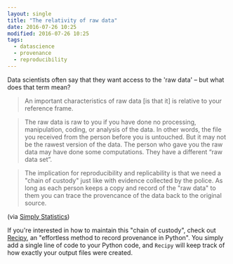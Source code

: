 ```yaml
---
layout: single
title: "The relativity of raw data"
date: 2016-07-26 10:25
modified: 2016-07-26 10:25
tags:
  - datascience
  - provenance
  - reproducibility
---
```


Data scientists often say that they want access to the 'raw data'
– but what does that term mean?

> An important characteristics of raw data [is that it]
> is relative to your reference frame.

> The raw data is raw to you if you have done no processing,
> manipulation, coding, or analysis of the data. In other words, the
> file you received from the person before you is untouched. But it
> may not be the rawest version of the data. The person who gave you
> the raw data may have done some computations. They have a different
> “raw data set”.

> The implication for reproducibility and replicability is that we need
> a "chain of custody" just like with evidence collected by the
> police. As long as each person keeps a copy and record of the "raw
> data" to them you can trace the provencance of the data back to the
> original source.

(via [Simply Statistics](http://simplystatistics.org/2016/07/20/relativity-raw-data/))

If you're interested in how to maintain this "chain of custody", check out [Recipy](https://github.com/recipy/recipy), an "effortless method to record provenance in Python". You simply add a single line of code to your Python code, and `Recipy` will keep track of how exactly your output files were created.

